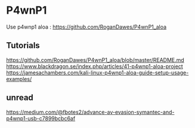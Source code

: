 # P4wnP1

Use p4wnp1 aloa : https://github.com/RoganDawes/P4wnP1_aloa

## Tutorials

https://github.com/RoganDawes/P4wnP1_aloa/blob/master/README.md
https://www.blackdragon.se/index.php/articles/41-p4wnp1-aloa-project
https://jamesachambers.com/kali-linux-p4wnp1-aloa-guide-setup-usage-examples/

## unread 

https://medium.com/@fbotes2/advance-av-evasion-symantec-and-p4wnp1-usb-c7899bcbc6af


